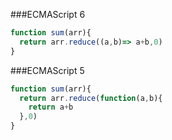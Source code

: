###ECMAScript 6
```js
function sum(arr){
  return arr.reduce((a,b)=> a+b,0)
}
```
###ECMAScript 5
```js
function sum(arr){
  return arr.reduce(function(a,b){
    return a+b
  },0)
}
```
